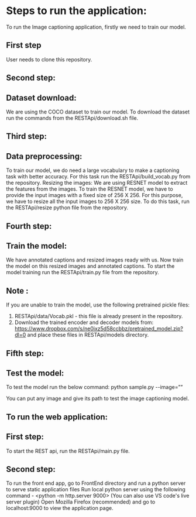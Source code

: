 # Steps to run the application:

To run the Image captioning application, firstly we need to train our model.

## First step

User needs to clone this repository.

## Second step:
## Dataset download:
We are using the COCO dataset to train our model. To download the dataset run the commands from the RESTApi/download.sh file.


## Third step:
## Data preprocessing:
To train our model, we do need a large vocabulary to make a captioning task with better accuracy. For this task run the RESTApi/build_vocab.py from the repository. 
Resizing the images:
We are using RESNET model to extract the features from the images. To train the RESNET model, we have to provide the input images with a fixed size of 256 X 256. For this purpose, we have to resize all the input images to 256 X 256 size. To do this task, run the  RESTApi/resize python file from the repository.

## Fourth step:
## Train the model:
We have annotated captions and resized images ready with us. Now train the model on this resized images and annotated captions.
To start the model training run the RESTApi/train.py file from the repository.

## Note :
If you are unable to train the model, use the following pretrained pickle files:
1. RESTApi/data/Vocab.pkl - this file is already present in the repository.
2. Download the trained encoder and decoder models from: https://www.dropbox.com/s/ne0ixz5d58ccbbz/pretrained_model.zip?dl=0 and place these files in RESTApi/models directory.


## Fifth step:
## Test the model:
To test the model run the below command:
python sample.py --image=”<image file>”

You can put any image and give its path to test the image captioning model.

## To run the web application:
## First step:
To start the REST api, run the RESTApi/main.py file. 
## Second step:
To run the front end app, go to FrontEnd directory and run a python server to serve static application files
Run local python server using the following command - <python -m http.server 9000> (You can also use VS code's live server plugin)
Open Mozilla Firefox (recommended) and go to localhost:9000 to view the application page.
